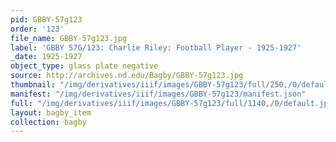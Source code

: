 ```yaml
---
pid: GBBY-57g123
order: '123'
file_name: GBBY-57g123.jpg
label: 'GBBY 57G/123: Charlie Riley: Football Player - 1925-1927'
_date: 1925-1927
object_type: glass plate negative
source: http://archives.nd.edu/Bagby/GBBY-57g123.jpg
thumbnail: "/img/derivatives/iiif/images/GBBY-57g123/full/250,/0/default.jpg"
manifest: "/img/derivatives/iiif/images/GBBY-57g123/manifest.json"
full: "/img/derivatives/iiif/images/GBBY-57g123/full/1140,/0/default.jpg"
layout: bagby_item
collection: bagby
---
```

